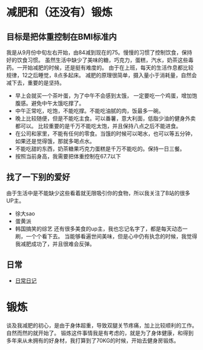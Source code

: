 # 减肥和（还没有）锻炼
## 目标是把体重控制在BMI标准内
   我是从9月份中旬左右开始，由84减到现在的75。慢慢的习惯了控制饮食，保持好的饮食习惯。
虽然生活中缺少了美味的糖，巧克力，蛋糕，汽水，奶茶这些毒药。一开始减肥的时候，还是挺有难度的。
由于在上班，每天的生活作息都比较规律，12之后睡觉，8点多起床。
减肥的原理很简单，摄入量小于消耗量，自然会减下去，重要的是坚持。
- 早上会就买一个茶叶蛋，为了中午不会感到太饿，
一定要吃一个鸡蛋，增加饱腹感。避免中午太饿吃撑了。
- 中午正常吃，吃饱，不能吃撑。不能吃油腻的肉，饭最多一碗。
- 晚上比较随便，但是不能吃主食。可以番薯，意大利面，低脂少油的健身外卖都可以。
比较重要的是千万不能吃太饱，并且保持八点之后不能进食。
- 在公司和家里，不能有任何的零食。当饿的时候可以喝水，也可以等五分钟，如果还是觉得饿，那就多喝点水。
- 不能吃甜的东西，奶茶糖果巧克力蛋糕是千万不能吃的。保持一日三餐。  
- 按照当前身高，我需要把体重控制在67.7以下

## 找了一下别的爱好
由于生活中是不能缺少这些看着就无限吸引你的食物，所以我关注了B站的很多UP主。
- 徐大sao
- 蛋黄派
- 韩国搞笑的综艺
还有很多美食的up主，我也忘记名字了，都是每天动态一刷，一个个看下去。
当能够看遍世间美味，但是心中仍有执念的时候，我觉得我减肥成功了，并且很难会反弹。

## 日常
- [日常日记](./loss_weight.md)

# 锻炼
谈及我减肥的初心，是由于身体超重，导致双腿关节疼痛，加上比较顺利的工作。自然而然的就开始了。
锻炼这件事情我是有考虑的，就是为了身体健康，和得到多年来从未拥有的好身材，我打算到了70KG的时候，开始去健身房锻炼。


